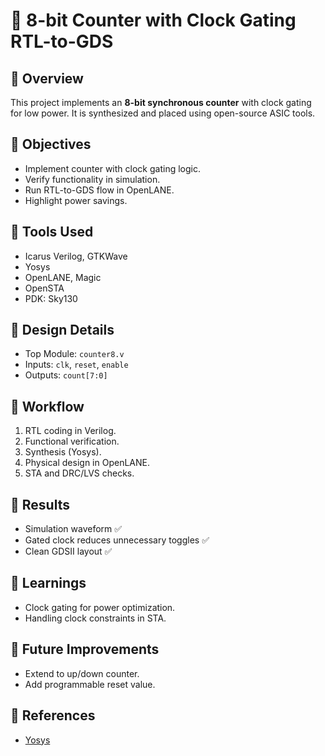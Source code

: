 # 📘 8-bit Counter with Clock Gating RTL-to-GDS

## 🔹 Overview
This project implements an **8-bit synchronous counter** with clock gating for low power. It is synthesized and placed using open-source ASIC tools.

## 🔹 Objectives
- Implement counter with clock gating logic.
- Verify functionality in simulation.
- Run RTL-to-GDS flow in OpenLANE.
- Highlight power savings.

## 🔹 Tools Used
- Icarus Verilog, GTKWave
- Yosys
- OpenLANE, Magic
- OpenSTA
- PDK: Sky130

## 🔹 Design Details
- Top Module: `counter8.v`
- Inputs: `clk`, `reset`, `enable`
- Outputs: `count[7:0]`

## 🔹 Workflow
1. RTL coding in Verilog.  
2. Functional verification.  
3. Synthesis (Yosys).  
4. Physical design in OpenLANE.  
5. STA and DRC/LVS checks.  

## 🔹 Results
- Simulation waveform ✅  
- Gated clock reduces unnecessary toggles ✅  
- Clean GDSII layout ✅  

## 🔹 Learnings
- Clock gating for power optimization.  
- Handling clock constraints in STA.  

## 🔹 Future Improvements
- Extend to up/down counter.  
- Add programmable reset value.  

## 🔹 References
- [Yosys](http://www.clifford.at/yosys/)  
